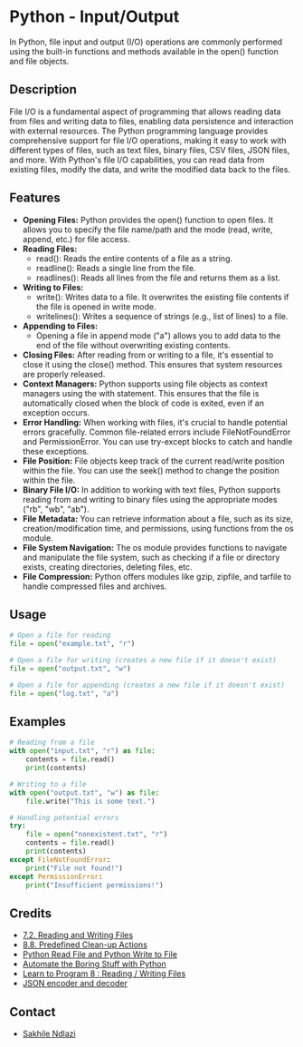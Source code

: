 # Python - Input/Output
In Python, file input and output (I/O) operations are commonly performed using the built-in functions and methods available in the open() function and file objects. 

## Description
File I/O is a fundamental aspect of programming that allows reading data from files and writing data to files, enabling data persistence and interaction with external resources.
The Python programming language provides comprehensive support for file I/O operations, making it easy to work with different types of files, such as text files, binary files, CSV files, JSON files, and more. With Python's file I/O capabilities, you can read data from existing files, modify the data, and write the modified data back to the files.

## Features
 * **Opening Files:** Python provides the open() function to open files. It allows you to specify the file name/path and the mode (read, write, append, etc.) for file access.
 * **Reading Files:**
	* read(): Reads the entire contents of a file as a string.
	* readline(): Reads a single line from the file.
	* readlines(): Reads all lines from the file and returns them as a list.
 * **Writing to Files:**
	* write(): Writes data to a file. It overwrites the existing file contents if the file is opened in write mode.
	* writelines(): Writes a sequence of strings (e.g., list of lines) to a file.
 * **Appending to Files:**
	* Opening a file in append mode ("a") allows you to add data to the end of the file without overwriting existing contents.
 * **Closing Files:** After reading from or writing to a file, it's essential to close it using the close() method. This ensures that system resources are properly released.
 * **Context Managers:** Python supports using file objects as context managers using the with statement. This ensures that the file is automatically closed when the block of code is exited, even if an exception occurs.
 * **Error Handling:** When working with files, it's crucial to handle potential errors gracefully. Common file-related errors include FileNotFoundError and PermissionError. You can use try-except blocks to catch and handle these exceptions.
 * **File Position:** File objects keep track of the current read/write position within the file. You can use the seek() method to change the position within the file.
 * **Binary File I/O:** In addition to working with text files, Python supports reading from and writing to binary files using the appropriate modes ("rb", "wb", "ab").
 * **File Metadata:** You can retrieve information about a file, such as its size, creation/modification time, and permissions, using functions from the os module.
 * **File System Navigation:** The os module provides functions to navigate and manipulate the file system, such as checking if a file or directory exists, creating directories, deleting files, etc.
 * **File Compression:** Python offers modules like gzip, zipfile, and tarfile to handle compressed files and archives.

## Usage
```python
# Open a file for reading
file = open("example.txt", "r")

# Open a file for writing (creates a new file if it doesn't exist)
file = open("output.txt", "w")

# Open a file for appending (creates a new file if it doesn't exist)
file = open("log.txt", "a")
```

## Examples
```python
# Reading from a file
with open("input.txt", "r") as file:
    contents = file.read()
    print(contents)

# Writing to a file
with open("output.txt", "w") as file:
    file.write("This is some text.")

# Handling potential errors
try:
    file = open("nonexistent.txt", "r")
    contents = file.read()
    print(contents)
except FileNotFoundError:
    print("File not found!")
except PermissionError:
    print("Insufficient permissions!")
```

## Credits
 * [7.2. Reading and Writing Files](https://docs.python.org/3/tutorial/inputoutput.html#reading-and-writing-files)
 * [8.8. Predefined Clean-up Actions](https://docs.python.org/3/tutorial/errors.html#predefined-clean-up-actions)
 * [Python Read File and Python Write to File](https://techvidvan.com/tutorials/python-file-read-write/)
 * [Automate the Boring Stuff with Python](https://automatetheboringstuff.com/)
 * [Learn to Program 8 : Reading / Writing Files](https://www.youtube.com/watch?v=EukxMIsNeqU)
 * [JSON encoder and decoder](https://docs.python.org/3/library/json.html)

## Contact
 * [Sakhile Ndlazi](https://www.twitter.com/sakhilelindah)
